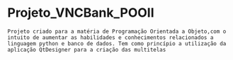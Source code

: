 # Projeto_VNCBank_POOII
    Projeto criado para a matéria de Programação Orientada a Objeto,com o intuito de aumentar as habilidades e conhecimentos relacionados a linguagem python e banco de dados. Tem como princípio a utilização da aplicação QtDesigner para a criação das multitelas
  
